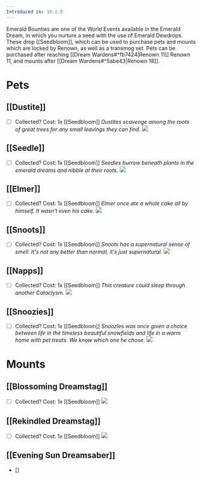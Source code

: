 ```yaml
---
Introduced in: 10.2.0
---
```

Emerald Bounties are one of the World Events available in the Emerald Dream, in which you nurture a seed with the use of Emerald Dewdrops. 
These drop [[Seedbloom]], which can be used to purchase pets and mounts which are locked by Renown, as well as a transmog set. 
Pets can be purchased after reaching [[Dream Wardens#^fb7424|Renown 11]] Renown 11, and mounts after [[Dream Wardens#^5abe43|Renown 18]].

# Pets
## [[Dustite]]
- [ ] Collected?
Cost: 1x [[Seedbloom]]
_Dustites scavenge among the roots of great trees for any small leavings they can find._
![](https://wow.zamimg.com/modelviewer/ptr2/webthumbs/npc-row/19/114707.jpg)

## [[Seedle]]
- [ ] Collected?
Cost: 1x [[Seedbloom]]
_Seedles burrow beneath plants in the emerald dreams and nibble at their roots._
![](https://wow.zamimg.com/modelviewer/ptr2/webthumbs/npc-row/16/114704.jpg)

## [[Elmer]]
- [ ] Collected?
Cost: 1x [[Seedbloom]]
_Elmer once ate a whole cake all by himself. It wasn't even his cake._
![](https://wow.zamimg.com/modelviewer/ptr2/webthumbs/npc-row/94/114782.jpg)

## [[Snoots]]
- [ ] Collected?
Cost: 1x [[Seedbloom]]
_Snoots has a supernatural sense of smell. It's not any better than normal, it's just supernatural._
![](https://wow.zamimg.com/modelviewer/ptr2/webthumbs/npc-row/93/114781.jpg)

## [[Napps]]
- [ ] Collected?
Cost: 1x [[Seedbloom]]
_This creature could sleep through another Cataclysm._
![](https://wow.zamimg.com/modelviewer/ptr2/webthumbs/npc-row/234/114666.jpg)

## [[Snoozies]]
- [ ] Collected?
Cost: 1x [[Seedbloom]]
_Snoozles was once given a choice between life in the timeless beautiful snowfields and life in a warm home with pet treats. We know which one he chose._
![](https://wow.zamimg.com/modelviewer/ptr2/webthumbs/npc-row/235/114667.jpg)

# Mounts

## [[Blossoming Dreamstag]]
- [ ] Collected?
Cost: 1x [[Seedbloom]]
![](https://wow.zamimg.com/modelviewer/ptr2/webthumbs/npc-row/234/114666.jpg)

## [[Rekindled Dreamstag]]
- [ ] Collected?
Cost: 1x [[Seedbloom]]
![](https://wow.zamimg.com/modelviewer/ptr2/webthumbs/npc-row/234/114666.jpg)
## [[Evening Sun Dreamsaber]]
- []